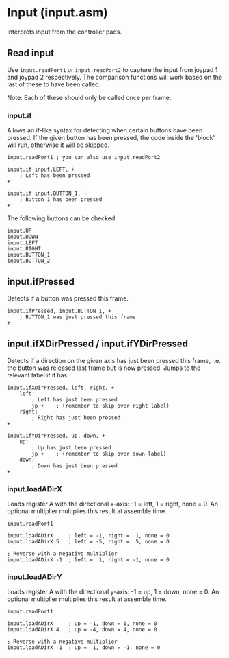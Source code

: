 # Input (input.asm)

Interprets input from the controller pads.

## Read input

Use `input.readPort1` or `input.readPort2` to capture the input from joypad 1 and joypad 2 respectively. The comparison functions will work based on the last of these to have been called.

Note: Each of these should only be called once per frame.

### input.if

Allows an if-like syntax for detecting when certain buttons have been pressed. If the given button has been pressed, the code inside the 'block' will run, otherwise it will be skipped.

```
input.readPort1 ; you can also use input.readPort2

input.if input.LEFT, +
    ; Left has been pressed
+:

input.if input.BUTTON_1, +
    ; Button 1 has been pressed
+:
```

The following buttons can be checked:

```
input.UP
input.DOWN
input.LEFT
input.RIGHT
input.BUTTON_1
input.BUTTON_2
```

## input.ifPressed

Detects if a button was pressed this frame.

```
input.ifPressed, input.BUTTON_1, +
    ; BUTTON_1 was just pressed this frame
+:
```

## input.ifXDirPressed / input.ifYDirPressed

Detects if a direction on the given axis has just been pressed this frame, i.e. the button was released last frame but is now pressed. Jumps to the relevant label if it has.

```
input.ifXDirPressed, left, right, +
    left:
        ; Left has just been pressed
        jp +    ; (remember to skip over right label)
    right:
        ; Right has just been pressed
+:

input.ifYDirPressed, up, down, +
    up:
        ; Up has just been pressed
        jp +    ; (remember to skip over down label)
    down:
        ; Down has just been pressed
+:
```

### input.loadADirX

Loads register A with the directional x-axis: -1 = left, 1 = right, none = 0. An optional multiplier multiplies this result at assemble time.

```
input.readPort1

input.loadADirX     ; left = -1, right =  1, none = 0
input.loadADirX 5   ; left = -5, right =  5, none = 0

; Reverse with a negative multiplier
input.loadADirX -1  ; left =  1, right = -1, none = 0
```

### input.loadADirY

Loads register A with the directional y-axis: -1 = up, 1 = down, none = 0. An optional multiplier multiplies this result at assemble time.

```
input.readPort1

input.loadADirX     ; up = -1, down = 1, none = 0
input.loadADirX 4   ; up = -4, down = 4, none = 0

; Reverse with a negative multiplier
input.loadADirX -1  ; up =  1, down = -1, none = 0
```